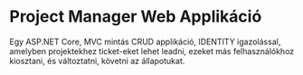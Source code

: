 # Project Manager Web Applikáció
Egy ASP.NET Core, MVC mintás CRUD applikáció, IDENTITY igazolással,
amelyben projektekhez ticket-eket lehet leadni, ezeket más felhasználókhoz kiosztani, és változtatni, követni az állapotukat.
